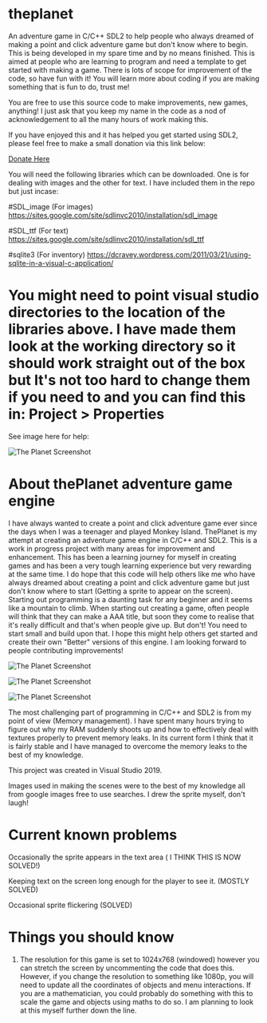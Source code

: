 # theplanet
An adventure game in C/C++ SDL2 to help people who always dreamed of making a point and click adventure game but don't know where to begin.
This is being developed in my spare time and by no means finished. This is aimed at people who are learning to program and need a template to get started with making a game. There is lots of scope for improvement of the code, so have fun with it! You will learn more about coding if you are making something that is fun to do, trust me!



You are free to use this source code to make improvements, new games, anything! I just ask that you keep my name in the code as a nod of acknowledgement to all the many hours of work making this.

If you have enjoyed this and it has helped you get started using SDL2, please feel free to make a small donation via this link below: 

[Donate Here](https://www.paypal.com/cgi-bin/webscr?cmd=_s-xclick&hosted_button_id=8TW9LN5YTRBKL)



You will need the following libraries which can be downloaded. One is for dealing with images and the other for text. I have included them in the repo but just incase:

#SDL_image   (For images)
https://sites.google.com/site/sdlinvc2010/installation/sdl_image

#SDL_ttf    (For text)
https://sites.google.com/site/sdlinvc2010/installation/sdl_ttf

#sqlite3    (For inventory)
https://dcravey.wordpress.com/2011/03/21/using-sqlite-in-a-visual-c-application/

# You might need to point visual studio directories to the location of the libraries above. I have made them look at the working directory so it should work straight out of the box but It's not too hard to change them if you need to and you can find this in: Project > Properties 

See image here for help:

![The Planet Screenshot](https://i.imgur.com/MkXNa9n.jpg)


# About thePlanet adventure game engine

I have always wanted to create a point and click adventure game ever since the days when I was a teenager and played Monkey Island. ThePlanet is my attempt at creating an adventure game engine in C/C++ and SDL2. This is a work in progress project with many areas for improvement and enhancement. This has been a learning journey for myself in creating games and has been a very tough learning experience but very rewarding at the same time. I do hope that this code will help others like me who have always dreamed about creating a point and click adventure game but just don't know where to start (Getting a sprite to appear on the screen). Starting out programming is a daunting task for any beginner and it seems like a mountain to climb. When starting out creating a game, often people will think that they can make a AAA title, but soon they come to realise that it's really difficult and that's when people give up. But don't! You need to start small and build upon that. I hope this might help others get started and create their own "Better" versions of this engine. I am looking forward to people contributing improvements!

![The Planet Screenshot](https://i.imgur.com/Ym5MogO.jpg)

![The Planet Screenshot](https://i.imgur.com/Ibo1j9c.jpg)

![The Planet Screenshot](https://i.imgur.com/9uA8gGT.jpg)

The most challenging part of programming in C/C++ and SDL2 is from my point of view (Memory management). I have spent many hours trying to figure out why my RAM suddenly shoots up and how to effectively deal with textures properly to prevent memory leaks. In its current form I think that it is fairly stable and I have managed to overcome the memory leaks to the best of my knowledge.

This project was created in Visual Studio 2019.

Images used in making the scenes were to the best of my knowledge all from google images free to use searches. I drew the sprite myself, don't laugh!

# Current known problems

Occasionally the sprite appears in the text area ( I THINK THIS IS NOW SOLVED!)

Keeping text on the screen long enough for the player to see it. (MOSTLY SOLVED)

Occasional sprite flickering (SOLVED)

# Things you should know

1. The resolution for this game is set to 1024x768 (windowed) however you can stretch the screen by uncommenting the code that does this. However, if you change the resolution to something like 1080p, you will need to update all the coordinates of objects and menu interactions. If you are a mathematician, you could probably do something with this to scale the game and objects using maths to do so. I am planning to look at this myself further down the line.



